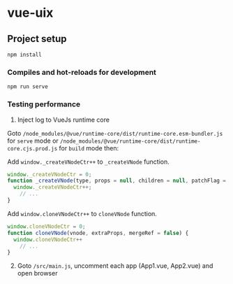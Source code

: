 # vue-uix

## Project setup
```
npm install
```

### Compiles and hot-reloads for development
```
npm run serve
```

### Testing performance
1. Inject log to VueJs runtime core

Goto `/node_modules/@vue/runtime-core/dist/runtime-core.esm-bundler.js` for `serve` mode or `/node_modules/@vue/runtime-core/dist/runtime-core.cjs.prod.js` for `build` mode then:

Add `window._createVNodeCtr++` to `_createVNode` function.
```javascript
window._createVNodeCtr = 0;
function _createVNode(type, props = null, children = null, patchFlag = 0, dynamicProps = null, isBlockNode = false) {
  window._createVNodeCtr++;
    // ...
}
```

Add `window.cloneVNodeCtr++` to `cloneVNode` function.
```javascript
window.cloneVNodeCtr = 0;
function cloneVNode(vnode, extraProps, mergeRef = false) {
  window.cloneVNodeCtr++
    // ...
}
```

2. Goto `/src/main.js`, uncomment each app (App1.vue, App2.vue) and open browser

